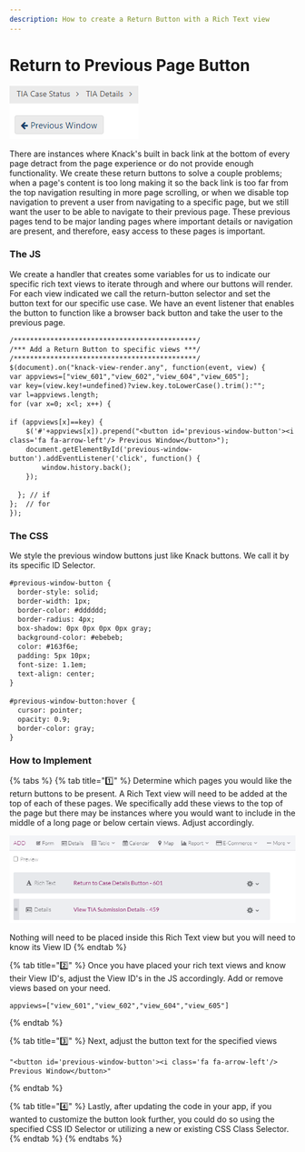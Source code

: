 ```yaml
---
description: How to create a Return Button with a Rich Text view
---
```


# Return to Previous Page Button

![With disabled navigation, we provide a top of page return button for users](../../.gitbook/assets/image%20%28200%29.png)

There are instances where Knack's built in back link at the bottom of every page detract from the page experience or do not provide enough functionality. We create these return buttons to solve a couple problems; when a page's content is too long making it so the back link is too far from the top navigation resulting in more page scrolling, or when we disable top navigation to prevent a user from navigating to a specific page, but we still want the user to be able to navigate to their previous page. These previous pages tend to be major landing pages where important details or navigation are present, and therefore, easy access to these pages is important.

### The JS

We create a handler that creates some variables for us to indicate our specific rich text views to iterate through and where our buttons will render. For each view indicated we call the return-button selector and set the button text for our specific use case. We have an event listener that enables the button to function like a browser back button and take the user to the previous page.

```text
/*********************************************/
/*** Add a Return Button to specific views ***/
/*********************************************/
$(document).on("knack-view-render.any", function(event, view) {
var appviews=["view_601","view_602","view_604","view_605"];
var key=(view.key!=undefined)?view.key.toLowerCase().trim():"";
var l=appviews.length;
for (var x=0; x<l; x++) {

if (appviews[x]==key) {
	$('#'+appviews[x]).prepend("<button id='previous-window-button'><i class='fa fa-arrow-left'/> Previous Window</button>");
	document.getElementById('previous-window-button').addEventListener('click', function() {
      	window.history.back();
    });        

  }; // if  
};	// for
});
```

### The CSS

We style the previous window buttons just like Knack buttons. We call it by its specific ID Selector.

```text
#previous-window-button {
  border-style: solid;
  border-width: 1px;
  border-color: #dddddd;
  border-radius: 4px;
  box-shadow: 0px 0px 0px 0px gray;
  background-color: #ebebeb;
  color: #163f6e;
  padding: 5px 10px;
  font-size: 1.1em;
  text-align: center;
}

#previous-window-button:hover {
  cursor: pointer;
  opacity: 0.9;
  border-color: gray;
}
```

### How to Implement

{% tabs %}
{% tab title="1️⃣" %}
Determine which pages you would like the return buttons to be present. A Rich Text view will need to be added at the top of each of these pages. We specifically add these views to the top of the page but there may be instances where you would want to include in the middle of a long page or below certain views. Adjust accordingly.

![](../../.gitbook/assets/image%20%2855%29.png)

Nothing will need to be placed inside this Rich Text view but you will need to know its View ID
{% endtab %}

{% tab title="2️⃣" %}
Once you have placed your rich text views and know their View ID's, adjust the View ID's in the JS accordingly. Add or remove views based on your need.

```text
appviews=["view_601","view_602","view_604","view_605"]
```
{% endtab %}

{% tab title="3️⃣" %}
Next, adjust the button text for the specified views

```text
"<button id='previous-window-button'><i class='fa fa-arrow-left'/> Previous Window</button>"
```
{% endtab %}

{% tab title="4️⃣" %}
Lastly, after updating the code in your app, if you wanted to customize the button look further, you could do so using the specified CSS ID Selector or utilizing a new or existing CSS Class Selector.
{% endtab %}
{% endtabs %}





